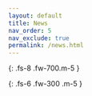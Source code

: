 ```yaml
---
layout: default
title: News
nav_order: 5
nav_exclude: true
permalink: /news.html
---
```


<p id="ntitle"></p>
{: .fs-8 .fw-700.m-5 }

<p id="say"></p>
{: .fs-6 .fw-300 .m-5 }

<script>
function GetQueryString(name) {
var reg = new RegExp("(^|&)" + name + "=([^&]*)(&|$)","i");
var r = window.location.search.substr(1).match(reg);
if (r!=null) return (r[2]); return "未定义";
}
document.getElementById("ntitle").innerHTML = decodeURIComponent(GetQueryString("t"));
document.getElementById("say").innerHTML = decodeURIComponent(GetQueryString("s"));
</script>